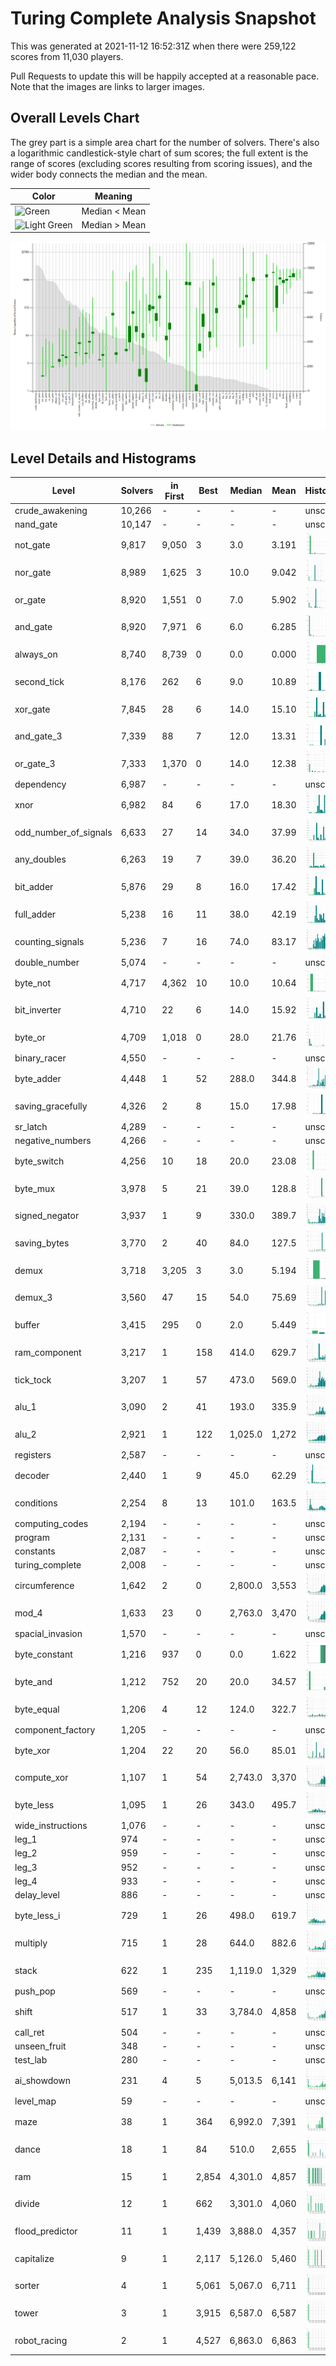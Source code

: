 # Turing Complete Analysis Snapshot
<!--IntroductionReplacementTarget See script for details. -->This was generated at 2021-11-12 16:52:31Z when there were 259,122 scores from 11,030 players.
Pull Requests to update this will be happily accepted at a reasonable pace.
Note that the images are links to larger images.

## Overall Levels Chart

The grey part is a simple area chart for the number of solvers.
There's also a logarithmic candlestick-style chart of sum scores;
 the full extent is the range of scores (excluding scores resulting from scoring issues), and the wider body connects the median and the mean.

Color|Meaning
-----|-------
![Green](https://via.placeholder.com/16/008000/008000)|Median < Mean
![Light Green](https://via.placeholder.com/16/90ee90/90ee90)| Median > Mean

<!-- Markdown usages like ![Level Chart](level chart.png) don't work for these images on GitHub;
      this is perhaps due to the image sizes.
     See https://github.com/judemelancon/TuringCompleteAnalysis/blob/b35b74977120d06bf4df7a2427bd74ec1675e085/Snapshots/README.md e.g.
     In any case, HTML <img> tags work fine on GitHub. -->
<img alt="Level Chart" width="900" src="level chart.png" />

## Level Details and Histograms

<!--LevelDetailsReplacementTarget See script for details. -->
Level|Solvers|in First|Best|Median|Mean|Histogram
-----|-------|--------|----|------|----|---------
crude_awakening|10,266|-|-|-|-|unscored
nand_gate|10,147|-|-|-|-|unscored
not_gate|9,817|9,050|3|3.0|3.191|<img alt="Histogram for not_gate" width="300" src="histogram not_gate.png" />
nor_gate|8,989|1,625|3|10.0|9.042|<img alt="Histogram for nor_gate" width="300" src="histogram nor_gate.png" />
or_gate|8,920|1,551|0|7.0|5.902|<img alt="Histogram for or_gate" width="300" src="histogram or_gate.png" />
and_gate|8,920|7,971|6|6.0|6.285|<img alt="Histogram for and_gate" width="300" src="histogram and_gate.png" />
always_on|8,740|8,739|0|0.0|0.000|<img alt="Histogram for always_on" width="300" src="histogram always_on.png" />
second_tick|8,176|262|6|9.0|10.89|<img alt="Histogram for second_tick" width="300" src="histogram second_tick.png" />
xor_gate|7,845|28|6|14.0|15.10|<img alt="Histogram for xor_gate" width="300" src="histogram xor_gate.png" />
and_gate_3|7,339|88|7|12.0|13.31|<img alt="Histogram for and_gate_3" width="300" src="histogram and_gate_3.png" />
or_gate_3|7,333|1,370|0|14.0|12.38|<img alt="Histogram for or_gate_3" width="300" src="histogram or_gate_3.png" />
dependency|6,987|-|-|-|-|unscored
xnor|6,982|84|6|17.0|18.30|<img alt="Histogram for xnor" width="300" src="histogram xnor.png" />
odd_number_of_signals|6,633|27|14|34.0|37.99|<img alt="Histogram for odd_number_of_signals" width="300" src="histogram odd_number_of_signals.png" />
any_doubles|6,263|19|7|39.0|36.20|<img alt="Histogram for any_doubles" width="300" src="histogram any_doubles.png" />
bit_adder|5,876|29|8|16.0|17.42|<img alt="Histogram for bit_adder" width="300" src="histogram bit_adder.png" />
full_adder|5,238|16|11|38.0|42.19|<img alt="Histogram for full_adder" width="300" src="histogram full_adder.png" />
counting_signals|5,236|7|16|74.0|83.17|<img alt="Histogram for counting_signals" width="300" src="histogram counting_signals.png" />
double_number|5,074|-|-|-|-|unscored
byte_not|4,717|4,362|10|10.0|10.64|<img alt="Histogram for byte_not" width="300" src="histogram byte_not.png" />
bit_inverter|4,710|22|6|14.0|15.92|<img alt="Histogram for bit_inverter" width="300" src="histogram bit_inverter.png" />
byte_or|4,709|1,018|0|28.0|21.76|<img alt="Histogram for byte_or" width="300" src="histogram byte_or.png" />
binary_racer|4,550|-|-|-|-|unscored
byte_adder|4,448|1|52|288.0|344.8|<img alt="Histogram for byte_adder" width="300" src="histogram byte_adder.png" />
saving_gracefully|4,326|2|8|15.0|17.98|<img alt="Histogram for saving_gracefully" width="300" src="histogram saving_gracefully.png" />
sr_latch|4,289|-|-|-|-|unscored
negative_numbers|4,266|-|-|-|-|unscored
byte_switch|4,256|10|18|20.0|23.08|<img alt="Histogram for byte_switch" width="300" src="histogram byte_switch.png" />
byte_mux|3,978|5|21|39.0|128.8|<img alt="Histogram for byte_mux" width="300" src="histogram byte_mux.png" />
signed_negator|3,937|1|9|330.0|389.7|<img alt="Histogram for signed_negator" width="300" src="histogram signed_negator.png" />
saving_bytes|3,770|2|40|84.0|127.5|<img alt="Histogram for saving_bytes" width="300" src="histogram saving_bytes.png" />
demux|3,718|3,205|3|3.0|5.194|<img alt="Histogram for demux" width="300" src="histogram demux.png" />
demux_3|3,560|47|15|54.0|75.69|<img alt="Histogram for demux_3" width="300" src="histogram demux_3.png" />
buffer|3,415|295|0|2.0|5.449|<img alt="Histogram for buffer" width="300" src="histogram buffer.png" />
ram_component|3,217|1|158|414.0|629.7|<img alt="Histogram for ram_component" width="300" src="histogram ram_component.png" />
tick_tock|3,207|1|57|473.0|569.0|<img alt="Histogram for tick_tock" width="300" src="histogram tick_tock.png" />
alu_1|3,090|2|41|193.0|335.9|<img alt="Histogram for alu_1" width="300" src="histogram alu_1.png" />
alu_2|2,921|1|122|1,025.0|1,272|<img alt="Histogram for alu_2" width="300" src="histogram alu_2.png" />
registers|2,587|-|-|-|-|unscored
decoder|2,440|1|9|45.0|62.29|<img alt="Histogram for decoder" width="300" src="histogram decoder.png" />
conditions|2,254|8|13|101.0|163.5|<img alt="Histogram for conditions" width="300" src="histogram conditions.png" />
computing_codes|2,194|-|-|-|-|unscored
program|2,131|-|-|-|-|unscored
constants|2,087|-|-|-|-|unscored
turing_complete|2,008|-|-|-|-|unscored
circumference|1,642|2|0|2,800.0|3,553|<img alt="Histogram for circumference" width="300" src="histogram circumference.png" />
mod_4|1,633|23|0|2,763.0|3,470|<img alt="Histogram for mod_4" width="300" src="histogram mod_4.png" />
spacial_invasion|1,570|-|-|-|-|unscored
byte_constant|1,216|937|0|0.0|1.622|<img alt="Histogram for byte_constant" width="300" src="histogram byte_constant.png" />
byte_and|1,212|752|20|20.0|34.57|<img alt="Histogram for byte_and" width="300" src="histogram byte_and.png" />
byte_equal|1,206|4|12|124.0|322.7|<img alt="Histogram for byte_equal" width="300" src="histogram byte_equal.png" />
component_factory|1,205|-|-|-|-|unscored
byte_xor|1,204|22|20|56.0|85.01|<img alt="Histogram for byte_xor" width="300" src="histogram byte_xor.png" />
compute_xor|1,107|1|54|2,743.0|3,370|<img alt="Histogram for compute_xor" width="300" src="histogram compute_xor.png" />
byte_less|1,095|1|26|343.0|495.7|<img alt="Histogram for byte_less" width="300" src="histogram byte_less.png" />
wide_instructions|1,076|-|-|-|-|unscored
leg_1|974|-|-|-|-|unscored
leg_2|959|-|-|-|-|unscored
leg_3|952|-|-|-|-|unscored
leg_4|933|-|-|-|-|unscored
delay_level|886|-|-|-|-|unscored
byte_less_i|729|1|26|498.0|619.7|<img alt="Histogram for byte_less_i" width="300" src="histogram byte_less_i.png" />
multiply|715|1|28|644.0|882.6|<img alt="Histogram for multiply" width="300" src="histogram multiply.png" />
stack|622|1|235|1,119.0|1,329|<img alt="Histogram for stack" width="300" src="histogram stack.png" />
push_pop|569|-|-|-|-|unscored
shift|517|1|33|3,784.0|4,858|<img alt="Histogram for shift" width="300" src="histogram shift.png" />
call_ret|504|-|-|-|-|unscored
unseen_fruit|348|-|-|-|-|unscored
test_lab|280|-|-|-|-|unscored
ai_showdown|231|4|5|5,013.5|6,141|<img alt="Histogram for ai_showdown" width="300" src="histogram ai_showdown.png" />
level_map|59|-|-|-|-|unscored
maze|38|1|364|6,992.0|7,391|<img alt="Histogram for maze" width="300" src="histogram maze.png" />
dance|18|1|84|510.0|2,655|<img alt="Histogram for dance" width="300" src="histogram dance.png" />
ram|15|1|2,854|4,301.0|4,857|<img alt="Histogram for ram" width="300" src="histogram ram.png" />
divide|12|1|662|3,301.0|4,060|<img alt="Histogram for divide" width="300" src="histogram divide.png" />
flood_predictor|11|1|1,439|3,888.0|4,357|<img alt="Histogram for flood_predictor" width="300" src="histogram flood_predictor.png" />
capitalize|9|1|2,117|5,126.0|5,460|<img alt="Histogram for capitalize" width="300" src="histogram capitalize.png" />
sorter|4|1|5,061|5,067.0|6,711|<img alt="Histogram for sorter" width="300" src="histogram sorter.png" />
tower|3|1|3,915|6,587.0|6,587|<img alt="Histogram for tower" width="300" src="histogram tower.png" />
robot_racing|2|1|4,527|6,863.0|6,863|<img alt="Histogram for robot_racing" width="300" src="histogram robot_racing.png" />
<!--/LevelDetailsReplacementTarget-->




